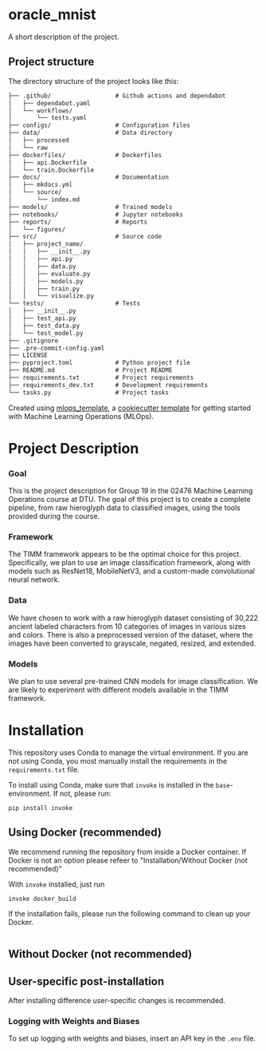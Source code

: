 # oracle_mnist

A short description of the project.

## Project structure

The directory structure of the project looks like this:
```txt
├── .github/                  # Github actions and dependabot
│   ├── dependabot.yaml
│   └── workflows/
│       └── tests.yaml
├── configs/                  # Configuration files
├── data/                     # Data directory
│   ├── processed
│   └── raw
├── dockerfiles/              # Dockerfiles
│   ├── api.Dockerfile
│   └── train.Dockerfile
├── docs/                     # Documentation
│   ├── mkdocs.yml
│   └── source/
│       └── index.md
├── models/                   # Trained models
├── notebooks/                # Jupyter notebooks
├── reports/                  # Reports
│   └── figures/
├── src/                      # Source code
│   ├── project_name/
│   │   ├── __init__.py
│   │   ├── api.py
│   │   ├── data.py
│   │   ├── evaluate.py
│   │   ├── models.py
│   │   ├── train.py
│   │   └── visualize.py
└── tests/                    # Tests
│   ├── __init__.py
│   ├── test_api.py
│   ├── test_data.py
│   └── test_model.py
├── .gitignore
├── .pre-commit-config.yaml
├── LICENSE
├── pyproject.toml            # Python project file
├── README.md                 # Project README
├── requirements.txt          # Project requirements
├── requirements_dev.txt      # Development requirements
└── tasks.py                  # Project tasks
```


Created using [mlops_template](https://github.com/SkafteNicki/mlops_template),
a [cookiecutter template](https://github.com/cookiecutter/cookiecutter) for getting
started with Machine Learning Operations (MLOps).


# Project Description
### Goal
This is the project description for Group 19 in the 02476 Machine Learning Operations course at DTU. The goal of this project is to create a complete pipeline, from raw hieroglyph data to classified images, using the tools provided during the course.

### Framework
The TIMM framework appears to be the optimal choice for this project. Specifically, we plan to use an image classification framework, along with models such as ResNet18, MobileNetV3, and a custom-made convolutional neural network.

### Data
We have chosen to work with a raw hieroglyph dataset consisting of 30,222 ancient labeled characters from 10 categories of images in various sizes and colors. There is also a preprocessed version of the dataset, where the images have been converted to grayscale, negated, resized, and extended.

### Models
We plan to use several pre-trained CNN models for image classification. We are likely to experiment with different models available in the TIMM framework.


# Installation

This repository uses Conda to manage the virtual environment. If you are not using Conda, you most manually install the requirements in the ``requirements.txt`` file.

To install using Conda, make sure that ``invoke`` is installed in the ``base``-environment. If not, please run:
```
pip install invoke
```

## Using Docker (recommended)

We recommend running the repository from inside a Docker container. If Docker is not an option please refeer to "Installation/Without Docker (not recommended)" 

With ``invoke`` installed, just run 
```
invoke docker_build
```

If the installation fails, please run the following command to clean up your Docker.
```

```




## Without Docker (not recommended)


## User-specific post-installation
After installing difference user-specific changes is recommended.

### Logging with Weights and Biases
To set up logging with weights and biases, insert an API key in the ``.env`` file. 
